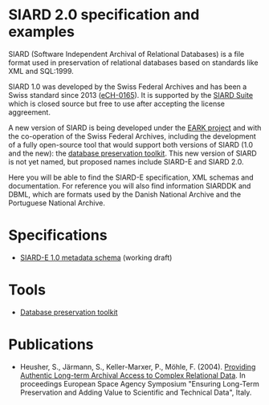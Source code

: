 # SIARD 2.0 specification and examples

SIARD (Software Independent Archival of Relational Databases) is a file format used in preservation of relational databases based on standards like XML and SQL:1999.

SIARD 1.0 was developed by the Swiss Federal Archives and has been a Swiss standard since 2013 ([eCH-0165](http://www.bar.admin.ch/dienstleistungen/00823/01911/index.html?lang=en&download=NHzLpZeg7t,lnp6I0NTU042l2Z6ln1ad1IZn4Z2qZpnO2Yuq2Z6gpJCDeIN,gGym162epYbg2c_JjKbNoKSn6A--)). It is supported by the [SIARD Suite](http://www.bar.admin.ch/dienstleistungen/00823/01911/index.html?lang=en) which is closed source but free to use after accepting the license aggreement.

A new version of SIARD is being developed under the [EARK project](http://www.eark-project.com/) and with the co-operation of the Swiss Federal Archives, including the development of a fully open-source tool that would support both versions of SIARD (1.0 and the new): the [database preservation toolkit](http://keeps.github.io/db-preservation-toolkit/). This new version of SIARD is not yet named, but proposed names include SIARD-E and SIARD 2.0.

Here you will be able to find the SIARD-E specification, XML schemas and documentation. For reference you will also find information SIARDDK and DBML, which are formats used by the Danish National Archive and the Portuguese National Archive.

# Specifications

* [SIARD-E 1.0 metadata schema](https://raw.githubusercontent.com/eark-project/siard-e-format/master/metadata-SIARD-E-1.0.xsd) (working draft)

# Tools

* [Database preservation toolkit](http://keeps.github.io/db-preservation-toolkit/)

# Publications

* Heusher, S., Järmann, S., Keller-Marxer, P., Möhle, F. (2004). [Providing Authentic Long-term Archival Access to Complex Relational Data](http://arxiv.org/abs/cs/0408054v1). In proceedings European Space Agency Symposium "Ensuring Long-Term Preservation and Adding Value to Scientific and Technical Data", Italy.
